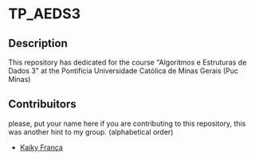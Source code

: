 # TP_AEDS3

## Description
This repository has dedicated for the course "Algoritmos e Estruturas de Dados 3" at the Pontifícia Universidade Católica de Minas Gerais (Puc Minas)

## Contribuitors

please, put your name here if you are contributing to this repository, this was another hint to my group. (alphabetical order)

- [Kaiky França](https://www.linkedin.com/in/glkaiky/)